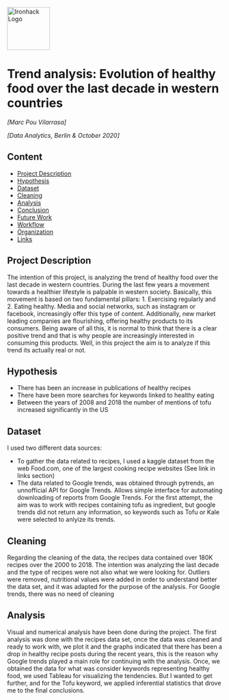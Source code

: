 <img src="https://bit.ly/2VnXWr2" alt="Ironhack Logo" width="100"/>


# Trend analysis: Evolution of healthy food over the last decade in western countries 
*[Marc Pou Vilarrasa]*

*[Data Analytics, Berlin & October 2020]*

## Content
- [Project Description](#project-description)
- [Hypothesis](#hypotheses-questions)
- [Dataset](#dataset)
- [Cleaning](#cleaning)
- [Analysis](#analysis)
- [Conclusion](#conclusion)
- [Future Work](#future-work)
- [Workflow](#workflow)
- [Organization](#organization)
- [Links](#links)

## Project Description
The intention of this project, is analyzing the trend of healthy food over the last decade in western countries. During the last few years a movement towards a healthier lifestyle is palpable in western society. Basically, this movement is based on two fundamental pillars: 1. Exercising regularly and 2. Eating healthy. Media and social networks, such as instagram or facebook, increasingly offer this type of content. Additionally, new market leading companies are flourishing, offering healthy products to its consumers. 
Being aware of all this, it is normal to think that there is a clear positive trend and that is why people are increasingly interested in consuming this products. Well, in this project the aim is to analyze if this trend its actually real or not.

## Hypothesis
* There has been an increase in publications of healthy recipes 
* There have been more searches for keywords linked to healthy eating 
* Between the years of 2008  and 2018 the number of mentions of tofu increased significantly in the US

## Dataset
I used two different data sources:
* To gather the data related to recipes, I used a kaggle dataset from the web Food.com, one of the largest cooking recipe websites (See link in links section)
* The data related to Google trends, was obtained through pytrends, an unnofficial API for Google Trends. Allows simple interface for automating downloading of reports from Google Trends. For the first attempt, the aim was to work with recipes containing tofu as ingredient, but google trends did not return any information, so keywords such as Tofu or Kale were selected to anlyize its trends.

## Cleaning
Regarding the cleaning of the data, the recipes data contained over 180K recipes over the 2000 to 2018. The intention was analyzing the last decade and the type of recipes were not also what we were looking for. Outliers were removed, nutritional values were added in order to understand better the data set, and it was adapted for the purpose of the analysis. 
For Google trends, there was no need of cleaning

## Analysis
Visual and numerical analysis have been done during the project. The first analysis was done with the recipes data set, once the data was cleaned and ready to work with, we plot it and the graphs indicated that there has been a drop in healthy recipe posts during the recent years, this is the reason why Google trends played a main role for continuing with the analysis. Once, we obtained the data for what was consider keywords representing healthy food, we used Tableau for visualizing the tendencies. But I wanted to get further, and for the Tofu keyword, we applied inferential statistics that drove me to the final conclusions. 
